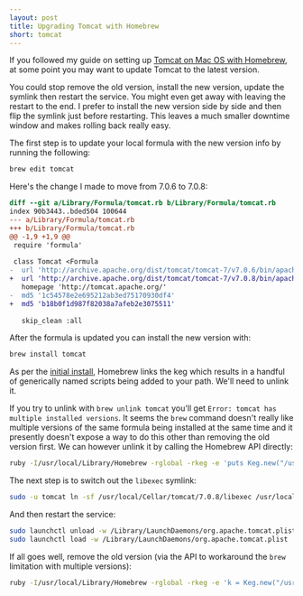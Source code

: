 ```yaml
---
layout: post
title: Upgrading Tomcat with Homebrew
short: tomcat
---
```


If you followed my guide on setting up [Tomcat on Mac OS with Homebrew](/posts/mac-os-rails-server#tomcat), at some point you may want to update Tomcat to the latest version.

You could stop remove the old version, install the new version, update the symlink then restart the service. You might even get away with leaving the restart to the end. I prefer to install the new version side by side and then flip the symlink just before restarting. This leaves a much smaller downtime window and makes rolling back really easy.

The first step is to update your local formula with the new version info by running the following:

``` bash
brew edit tomcat
```

Here's the change I made to move from 7.0.6 to 7.0.8:

``` diff
diff --git a/Library/Formula/tomcat.rb b/Library/Formula/tomcat.rb
index 90b3443..bded504 100644
--- a/Library/Formula/tomcat.rb
+++ b/Library/Formula/tomcat.rb
@@ -1,9 +1,9 @@
 require 'formula'
 
 class Tomcat <Formula
-  url 'http://archive.apache.org/dist/tomcat/tomcat-7/v7.0.6/bin/apache-tomcat-7.0.6.tar.gz'
+  url 'http://archive.apache.org/dist/tomcat/tomcat-7/v7.0.8/bin/apache-tomcat-7.0.8.tar.gz'
   homepage 'http://tomcat.apache.org/'
-  md5 '1c54578e2e695212ab3ed75170930df4'
+  md5 'b18b0f1d987f82038a7afeb2e3075511'
 
   skip_clean :all
```

After the formula is updated you can install the new version with:

``` bash
brew install tomcat
```

As per the [initial install](/posts/mac-os-rails-server#tomcat), Homebrew links the keg which results in a handful of generically named scripts being added to your path. We'll need to unlink it.

If you try to unlink with `brew unlink tomcat` you'll get `Error: tomcat has multiple installed versions`. It seems the `brew` command doesn't really like multiple versions of the same formula being installed at the same time and it presently doesn't expose a way to do this other than removing the old version first. We can however unlink it by calling the Homebrew API directly:

``` bash
ruby -I/usr/local/Library/Homebrew -rglobal -rkeg -e 'puts Keg.new("/usr/local/Cellar/tomcat/7.0.8").unlink'
```

The next step is to switch out the `libexec` symlink:

``` bash
sudo -u tomcat ln -sf /usr/local/Cellar/tomcat/7.0.8/libexec /usr/local/tomcat/
```

And then restart the service:

``` bash
sudo launchctl unload -w /Library/LaunchDaemons/org.apache.tomcat.plist
sudo launchctl load -w /Library/LaunchDaemons/org.apache.tomcat.plist
```

If all goes well, remove the old version (via the API to workaround the `brew` limitation with multiple versions):

``` bash
ruby -I/usr/local/Library/Homebrew -rglobal -rkeg -e 'k = Keg.new("/usr/local/Cellar/tomcat/7.0.6"); puts k.unlink; k.uninstall'
```
